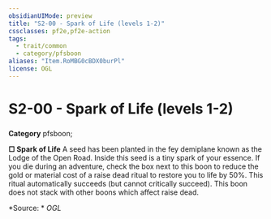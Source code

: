 ```yaml
---
obsidianUIMode: preview
title: "S2-00 - Spark of Life (levels 1-2)"
cssclasses: pf2e,pf2e-action
tags:
  - trait/common
  - category/pfsboon
aliases: "Item.RoMBG0cBDX0burPl"
license: OGL
---
```

# S2-00 - Spark of Life (levels 1-2)

### 

**Category** pfsboon; 




**□ Spark of Life** A seed has been planted in the fey demiplane known as the Lodge of the Open Road. Inside this seed is a tiny spark of your essence. If you die during an adventure, check the box next to this boon to reduce the gold or material cost of a raise dead ritual to restore you to life by 50%. This ritual automatically succeeds (but cannot critically succeed). This boon does not stack with other boons which affect raise dead.

*Source: *
*OGL*